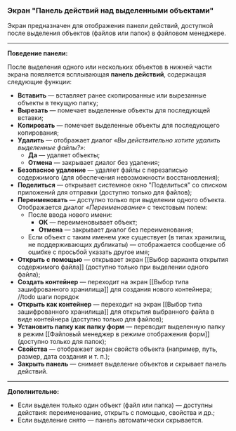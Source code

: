 ### Экран "Панель действий над выделенными объектами"

Экран предназначен для отображения панели действий, доступной после выделения объектов (файлов или папок) в файловом менеджере.

---

**Поведение панели:**

После выделения одного или нескольких объектов в нижней части экрана появляется всплывающая **панель действий**, содержащая следующие функции:

- **Вставить** — вставляет ранее скопированные или вырезанные объекты в текущую папку;
- **Вырезать** — помечает выделенные объекты для последующей вставки;
- **Копировать** — помечает выделенные объекты для последующего копирования;
- **Удалить** — отображает диалог *«Вы действительно хотите удалить выделенные файлы?»*:
  - **Да** — удаляет объекты;
  - **Отмена** — закрывает диалог без удаления;
- **Безопасное удаление** — удаляет файлы с перезаписью содержимого (для обеспечения невозможности восстановления);
- **Поделиться** — открывает системное окно "Поделиться" со списком приложений для отправки (доступно только для файлов);
- **Переименовать** — доступно только при выделении одного объекта. Отображается диалог *«Переименование»* с текстовым полем:
  - После ввода нового имени:
    - **ОК** — переименовывает объект;
    - **Отмена** — закрывает диалог без переименования;
  - Если объект с таким именем уже существует (в типах хранилищ, не поддерживающих дубликаты) — отображается сообщение об ошибке с просьбой указать другое имя;
- **Открыть с помощью** — открывает экран [[Выбор варианта открытия содержимого файла]] (доступно только при выделении одного файла);
- **Создать контейнер** — переходит на экран [[Выбор типа зашифрованного хранилища]] для создания нового контейнера; //todo шаги порядок
- **Открыть как контейнер** — переходит на экран [[Выбор типа зашифрованного хранилища]] для открытия выбранного файла в виде контейнера (доступно только для файлов);
- **Установить папку как папку форм** — переводит выделенную папку в режим [[Файловый менеджер в режиме отображения форм]] (доступно только для папок);
- **Свойства** — отображает экран свойств объекта (например, путь, размер, дата создания и т. п.);
- **Закрыть панель** — снимает выделение объектов и скрывает панель действий.

---

**Дополнительно:**

- Если выделен только один объект (файл или папка) — доступны действия: переименование, открыть с помощью, свойства и др.;
- Если выделение снято — панель автоматически скрывается.
